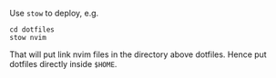 Use `stow` to deploy, e.g.

```
cd dotfiles
stow nvim
```

That will put link nvim files in the directory above dotfiles.
Hence put dotfiles directly inside `$HOME`.
